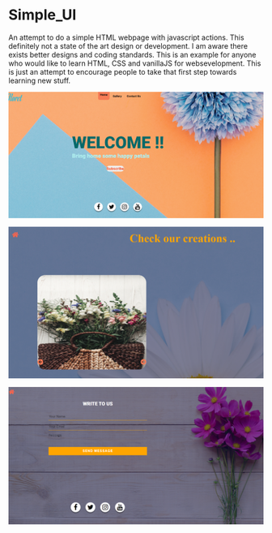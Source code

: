 # Simple_UI

An attempt to do a simple HTML webpage with javascript actions. This definitely not a state of the art design or development.
I am aware there exists better designs and coding standards. This is an example for anyone who would like to learn HTML, CSS and vanillaJS for websevelopment. 
This is just an attempt to encourage people to take that first step towards learning new stuff. 

![Screenshot](home_page.png)

![Screenshot](Gallery_page.png)

![Screenshot](contact_page.png)